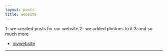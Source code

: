 ```yaml
---
layout: posts
title: website
---
```

1- we created posts for our website
2- we added photoes to it
3-and so much more

* [mywebsite](https://saeedshahib.github.io/course_template/)
---
